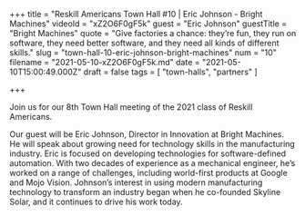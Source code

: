 +++
title = "Reskill Americans Town Hall #10 | Eric Johnson - Bright Machines"
videoId = "xZ2O6F0gF5k"
guest = "Eric Johnson"
guestTitle = "Bright Machines"
quote = "Give factories a chance: they’re fun, they run on software, they need better software, and they need all kinds of different skills."
slug = "town-hall-10-eric-johnson-bright-machines"
num = "10"
filename = "2021-05-10-xZ2O6F0gF5k.md"
date = "2021-05-10T15:00:49.000Z"
draft = false
tags = [ "town-halls", "partners" ]

+++

Join us for our 8th Town Hall meeting of the 2021 class of Reskill Americans.

Our guest will be Eric Johnson, Director in Innovation at Bright Machines.   He will speak about growing need for technology skills in the manufacturing industry.  Eric is focused on developing technologies for software-defined automation. With two decades of experience as a mechanical engineer, he’s worked on a range of challenges, including world-first products at Google and Mojo Vision. Johnson’s interest in using modern manufacturing technology to transform an industry began when he co-founded Skyline Solar, and it continues to drive his work today.
